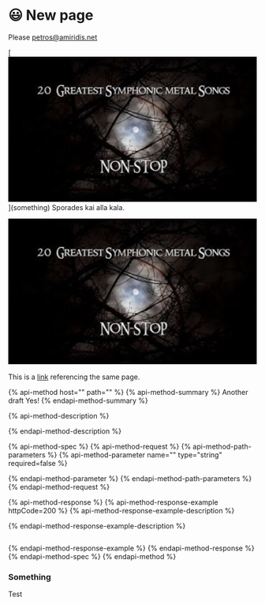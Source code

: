 # 😃 New page

Please [petros@amiridis.net](mailto:petros@amiridis.net)

\[![](.gitbook/assets/screenshot-2020-12-07-at-16.20.55.png)\]\(something\) Sporades kai alla kala.





![](.gitbook/assets/screenshot-2020-12-07-at-16.20.55.png)

This is a [link](new-page.md#something) referencing the same page.

{% api-method host="" path="" %}
{% api-method-summary %}
Another draft Yes!
{% endapi-method-summary %}

{% api-method-description %}

{% endapi-method-description %}

{% api-method-spec %}
{% api-method-request %}
{% api-method-path-parameters %}
{% api-method-parameter name="" type="string" required=false %}

{% endapi-method-parameter %}
{% endapi-method-path-parameters %}
{% endapi-method-request %}

{% api-method-response %}
{% api-method-response-example httpCode=200 %}
{% api-method-response-example-description %}

{% endapi-method-response-example-description %}

```text

```
{% endapi-method-response-example %}
{% endapi-method-response %}
{% endapi-method-spec %}
{% endapi-method %}

### Something

Test

